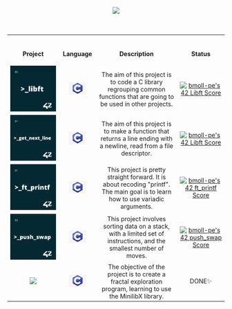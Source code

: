 <p align="center">
  <a href="https://github.com/ChewyToast/42_Cursus">
    <img src="https://badge42.vercel.app/api/v2/cl8a35p1o00060hjtc2e3ktt3/stats?cursusId=21&coalitionId=204">
  </a>
</p>
<br>
<table>
  
<th align="center">
<img width="500.5">
<p>Project</p>
</th>

<th align="center">
<img width="100">
<p>Language</p>
</th>
 
 
<th align="center">
<img width="225">
<p>Description</p>
</th>
 
  
<th align="center">
<img width="250.5">
<p>Status</p>
</th>
 
  
<tr>
<td align="center"><a href="https://github.com/ChewyToast/00_libft"> <img src="https://github.com/ChewyToast/ChewyToast/blob/main/assets/00_libft.jpg"><a/> </td>
<td align="center"><a href=#><img width=40px src="https://github.com/ChewyToast/ChewyToast/blob/main/assets/logo_c.jpg"><a/></td>
<td align="center">The aim of this project is to code a C library regrouping common functions that are going to be used in other projects.</td>
<td align="center"><a href="https://github.com/ChewyToast/00_libft"><img src="https://badge42.vercel.app/api/v2/cl8a35p1o00060hjtc2e3ktt3/project/2793034" alt="bmoll-pe's 42 Libft Score" /><a/></td>
</tr>

<tr>
<td align="center"><a href=https://github.com/ChewyToast/01_get_next_line><img src="https://github.com/ChewyToast/ChewyToast/blob/main/assets/01_get_next_line.jpg"><a/></td>
<td align="center"><a href=#><img width=40px src="https://github.com/ChewyToast/ChewyToast/blob/main/assets/logo_c.jpg"><a/></td>
<td align="center">The aim of this project is to make a function that returns a line ending with a newline, read from a file descriptor.</td>
<td align="center"><a href="https://github.com/ChewyToast/00_libft"><img src="https://badge42.vercel.app/api/v2/cl8a35p1o00060hjtc2e3ktt3/project/2793034" alt="bmoll-pe's 42 Libft Score" /><a/></td>
</tr>
 
<tr>
<td align="center"><a href=https://github.com/ChewyToast/01_ft_printf><img src="https://github.com/ChewyToast/ChewyToast/blob/main/assets/01_ft_printf.jpg"><a/></td>
<td align="center"><a href=#><img width=40px src="https://github.com/ChewyToast/ChewyToast/blob/main/assets/logo_c.jpg"><a/></td>
<td align="center">This project is pretty straight forward. It is about recoding "printf". The main goal is to learn how to use variadic arguments.</td>
<td align="center"><a href="https://github.com/ChewyToast/01_ft_printf"><img src="https://badge42.vercel.app/api/v2/cl8a35p1o00060hjtc2e3ktt3/project/2800784" alt="bmoll-pe's 42 ft_printf Score" /></a><a/></td>
</tr>

<tr>
<td align="center"><a href=https://github.com/ChewyToast/02_push_swap><img src="https://github.com/ChewyToast/ChewyToast/blob/main/assets/02_push_swap.jpg"><a/></td>
<td align="center"><a href=#><img width=40px src="https://github.com/ChewyToast/ChewyToast/blob/main/assets/logo_c.jpg"><a/></td>
<td align="center">This project involves sorting data on a stack, with a limited set of instructions, and the smallest number of moves.</td>
<td align="center"><a href="href=https://github.com/ChewyToast/02_push_swap"><img src="https://badge42.vercel.app/api/v2/cl8a35p1o00060hjtc2e3ktt3/project/2829601" alt="bmoll-pe's 42 push_swap Score" /></a><a/></td>
</tr>

<tr>
<td align="center"><a href=https://github.com/ChewyToast/02_fractol><img src="https://github.com/ChewyToast/ChewyToast/blob/main/assets/02_fractol.png"><a/></td>
<td align="center"><a href=#><img width=40px src="https://github.com/ChewyToast/ChewyToast/blob/main/assets/logo_c.jpg"><a/></td>
<td align="center">The objective of the project is to create a fractal exploration program, learning to use the MinilibX library.</td>
<td align="center">DONE✨<a/></td>
</tr>

</table>
